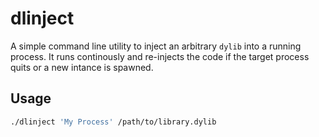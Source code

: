 # dlinject

A simple command line utility to inject an arbitrary `dylib` into a running process. It runs continously and re-injects the code if the target process quits or a new intance is spawned.

## Usage

```bash
./dlinject 'My Process' /path/to/library.dylib
```
